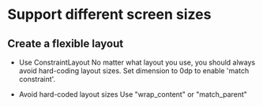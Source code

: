 # Support different screen sizes



## Create a flexible layout

+ Use ConstraintLayout
  No matter what layout you use, you should always avoid hard-coding layout sizes.
  Set dimension to 0dp to enable 'match constraint'.

+ Avoid hard-coded layout sizes
  Use "wrap_content" or "match_parent"